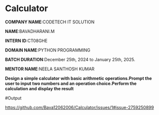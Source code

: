 # Calculator

**COMPANY NAME**:CODETECH IT SOLUTION

**NAME**:BAVADHARANI.M

**INTERN ID**:CT08GHE

**DOMAIN NAME**:PYTHON PROGRAMMING

**BATCH DURATION**:December 25th, 2024 to January 25th, 2025.

**MENTOR NAME**:NEELA SANTHOSH KUMAR

**Design a simple calculator with basic arithmetic operations.Prompt the user to input two numbers and an operation choice.Perform the calculation and display the result**

#Output

https://github.com/Bava12062006/Calculator/issues/1#issue-2759250899
